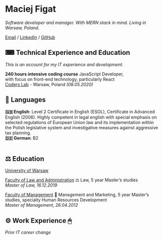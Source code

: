 # Maciej Figat

_Software developer and manager. With MERN stack in mind. Living in Warsaw, Poland._ <br>

[Email](mailto:MaciejFigat@protonmail.com) / [LinkedIn](https://www.linkedin.com/in/maciej-figat/) / [GitHub](https://github.com/MaciejFigat)

## ⌨ Technical Experience and Education
_This is an account for my IT experience and development._
<br>

**240 hours intensive coding course** JavaScript Developer,  
with focus on front-end technology, particularly React<br>
[Coders Lab](https://coderslab.pl/pl/) - Warsaw, Poland _(08.05.2020)_<br>

## 💬 Languages

**:gb: English**: Level 2 Certificate in English (ESOL), Certificate in Advanced English (2006). Highly competent in legal english with special emphasis on selected regulations of European Union law and its implementation within the Polish legislative system and investigative measures against aggressive tax planning. <br>
**:de: German**: B2
<br><br>

## ⚖ Education
[University of Warsaw](https://en.uw.edu.pl/)<br>

[Faculty of Law and Administration](https://www.wpia.uw.edu.pl/pl) ⚖️ Law, 5 year Master’s studies<br>
_Master of Law, 16.12.2019_

 [Faculty of Management](http://www.wz.uw.edu.pl/) 📠 Management and Marketing, 5 year Master’s studies,  specialty Human Resources Development <br>
_Master of Management, 26.04.2012_

## ⚙ Work Experience 🖱
_Prior IT career change_





